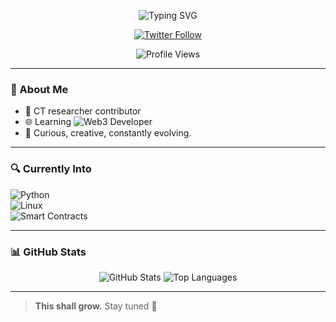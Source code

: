 <!-- Animated Typing Title -->
<p align="center">
  <img src="https://readme-typing-svg.demolab.com?font=Fira+Code&weight=700&size=20&pause=1000&color=FFD700&center=true&vCenter=true&width=500&lines=Welcome+To+My+GitHub;I+Code+Unique" alt="Typing SVG" />
</p>

<p align="center">
  <a href="https://x.com/Met_aBooy">
    <img src="https://img.shields.io/twitter/follow/meta_booy?style=social" alt="Twitter Follow">
  </a>
</p>

<p align="center">
  <img src="https://komarev.com/ghpvc/?username=meta_booy&color=brightgreen" alt="Profile Views">
</p>

---

### 👋 About Me

- 🧠 CT researcher contributor  
- 🌐 Learning ![Web3](https://img.shields.io/badge/-Web3-black?style=flat-square&logo=web3dotjs&logoColor=white) Developer  
- 🧪 Curious, creative, constantly evolving.

---

### 🔍 Currently Into

![Python](https://img.shields.io/badge/-Python-black?style=flat-square&logo=python)  
![Linux](https://img.shields.io/badge/-Linux-black?style=flat-square&logo=linux)  
![Smart Contracts](https://img.shields.io/badge/-Smart%20Contracts-black?style=flat-square&logo=solidity)  

---

### 📊 GitHub Stats

<p align="center">
  <img src="https://github-readme-stats.vercel.app/api?username=meta_booy&show_icons=true&theme=radical" alt="GitHub Stats" />
  <img src="https://github-readme-stats.vercel.app/api/top-langs/?username=meta_booy&layout=compact&theme=radical" alt="Top Languages" />
</p>

---

> **This shall grow.** Stay tuned 👀
